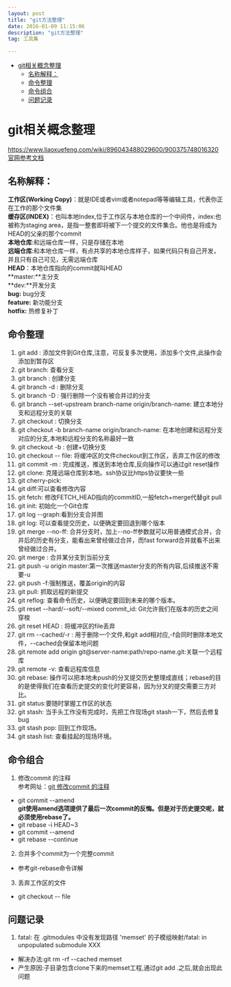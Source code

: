 ```yaml
---
layout: post
title: "git方法整理"
date: 2016-01-09 11:15:06 
description: "git方法整理"
tag: 工具集

---
```

<!-- TOC -->

- [git相关概念整理](#git相关概念整理)
    - [名称解释：](#名称解释)
    - [命令整理](#命令整理)
    - [命令组合](#命令组合)
    - [问题记录](#问题记录)

<!-- /TOC -->

# git相关概念整理
https://www.liaoxuefeng.com/wiki/896043488029600/900375748016320  
[官网参考文档](https://git-scm.com/book/zh/v2)
## 名称解释：
**工作区(Working Copy)**：就是IDE或者vim或者notepad等等编辑工具，代表你正在工作的那个文件集  
**缓存区(INDEX)**：也叫本地Index,位于工作区与本地仓库的一个中间件，index:也被称为staging area，是指一整套即将被下一个提交的文件集合。他也是将成为HEAD的父亲的那个commit  
**本地仓库**:和远端仓库一样，只是存储在本地  
**远端仓库**:和本地仓库一样，有点共享的本地仓库样子，如果代码只有自己开发，并且只有自己可见，无需远端仓库  
**HEAD**：本地仓库指向的commit就叫HEAD  
**master:**主分支  
**dev:**开发分支  
**bug:** bug分支  
**feature:** 新功能分支  
**hotfix:** 热修复补丁  


## 命令整理
1. git add <file>: 添加文件到Git仓库,注意，可反复多次使用，添加多个文件,此操作会添加到暂存区
2. git branch: 查看分支
2. git branch <name>: 创建分支
2. git branch -d <name>: 删除分支
2. git branch -D <name>: 强行删除一个没有被合并过的分支
2. git branch --set-upstream branch-name origin/branch-name: 建立本地分支和远程分支的关联
3. git checkout <name>: 切换分支
3. git checkout -b branch-name origin/branch-name: 在本地创建和远程分支对应的分支,本地和远程分支的名称最好一致
3. git checkout -b <name>: 创建+切换分支
3. git checkout -- file: 将缓冲区的文件checkout到工作区，丢弃工作区的修改
3. git commit -m <message>: 完成推送，推送到本地仓库,反向操作可以通过git reset操作
3. git clone: 克隆远端仓库到本地。ssh协议比https协议要快一些
3. git cherry-pick:
4. git diff:可以查看修改内容
5. git fetch: 修改FETCH_HEAD指向的commitID,一般fetch+merge代替git pull
5. git init: 初始化一个Git仓库
6. git log --graph:看到分支合并图
6. git log: 可以查看提交历史，以便确定要回退到哪个版本
7. git merge <name> --no-ff: 合并分支时，加上--no-ff参数就可以用普通模式合并，合并后的历史有分支，能看出来曾经做过合并，而fast forward合并就看不出来曾经做过合并。
7. git merge <name>: 合并某分支到当前分支
8. git push -u origin master:第一次推送master分支的所有内容,后续推送不需要-u
9. git push -f:强制推送，覆盖origin的内容
8. git pull: 抓取远程的新提交
9. git reflog: 查看命令历史，以便确定要回到未来的哪个版本。
9. git reset --hard/--soft/--mixed commit_id: Git允许我们在版本的历史之间穿梭
9. git reset HEAD <file>: 将缓冲区的file丢弃
9. git rm --cached/-r <file>: 用于删除一个文件,和git add相对应,-f会同时删除本地文件，--cached会保留本地问题
9. git remote add origin git@server-name:path/repo-name.git:关联一个远程库
9. git remote -v: 查看远程库信息
9. git rebase: 操作可以把本地未push的分叉提交历史整理成直线；rebase的目的是使得我们在查看历史提交的变化时更容易，因为分叉的提交需要三方对比。
10. git status:要随时掌握工作区的状态
10. git stash: 当手头工作没有完成时，先把工作现场git stash一下，然后去修复bug
10. git stash pop: 回到工作现场。
10. git stash list: 查看挂起的现场环境。

## 命令组合
1. 修改commit 的注释  
参考网址：[git 修改commit 的注释](https://blog.csdn.net/lxf0613050210/article/details/52525083)
+ git commit --amend  <!--追加上次提交，同时可以修改上次注释-->  
**git使用amend选项提供了最后一次commit的反悔。但是对于历史提交呢，就必须使用rebase了。**
+ git rebase -i HEAD~3 <!--修改哪个，就把那行的pick改成edit，然后保存退出。-->
+ git commit --amend
+ git rebase --continue <!--返回rebase之前分支-->

2. 合并多个commit为一个完整commit
+ 参考git-rebase命令详解

3. 丢弃工作区的文件
+ git checkout -- file

## 问题记录
1. fatal: 在 .gitmodules 中没有发现路径 'memset' 的子模组映射/fatal: in unpopulated submodule XXX
  + 解决办法:git rm -rf --cached memset
  + 产生原因:子目录包含clone下来的memset工程,通过git add .之后,就会出现此问题
